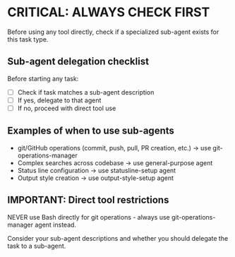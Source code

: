 # CRITICAL: ALWAYS CHECK FIRST
Before using any tool directly, check if a specialized sub-agent exists for this task type.

## Sub-agent delegation checklist
Before starting any task:
- [ ] Check if task matches a sub-agent description
- [ ] If yes, delegate to that agent
- [ ] If no, proceed with direct tool use

## Examples of when to use sub-agents
- git/GitHub operations (commit, push, pull, PR creation, etc.) → use git-operations-manager
- Complex searches across codebase → use general-purpose agent
- Status line configuration → use statusline-setup agent
- Output style creation → use output-style-setup agent

## IMPORTANT: Direct tool restrictions
NEVER use Bash directly for git operations - always use git-operations-manager agent instead.

Consider your sub-agent descriptions and whether you should delegate the task to a sub-agent. 
